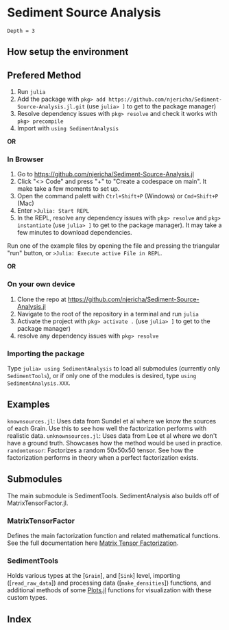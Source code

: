 # Sediment Source Analysis

```@contents
Depth = 3
```
## How setup the environment
## Prefered Method
1. Run `julia`
2. Add the package with `pkg> add https://github.com/njericha/Sediment-Source-Analysis.jl.git`
(use `julia> ]` to get to the package manager)
3. Resolve dependency issues with `pkg> resolve` and check it works with `pkg> precompile`
3. Import with `using SedimentAnalysis`

**OR**
### In Browser
1. Go to https://github.com/njericha/Sediment-Source-Analysis.jl
2. Click "<> Code" and press "+" to "Create a codespace on main". It make take a few moments to set up.
3. Open the command palett with `Ctrl+Shift+P` (Windows) or `Cmd+Shift+P` (Mac)
4. Enter `>Julia: Start REPL`
5. In the REPL, resolve any dependency issues with `pkg> resolve` and `pkg> instantiate` (use `julia> ]` to get to the package manager). It may take a few minutes to download dependencies.

Run one of the example files by opening the file and pressing the triangular "run" button, or `>Julia: Execute active File in REPL`.

**OR**
### On your own device
1. Clone the repo at https://github.com/njericha/Sediment-Source-Analysis.jl
2. Navigate to the root of the repository in a terminal and run `julia`
3. Activate the project with `pkg> activate .` (use `julia> ]` to get to the package manager)
4. resolve any dependency issues with `pkg> resolve`

### Importing the package
Type `julia> using SedimentAnalysis` to load all submodules (currently only `SedimentTools`), or if only one of the modules is desired, type `using SedimentAnalysis.XXX`.

## Examples
`knownsources.jl`: Uses data from Sundel et al where we know the sources of each Grain. Use this to see how well the factorization performs with realistic data.
`unknownsources.jl`: Uses data from Lee et al where we don't have a ground truth. Showcases how the method would be used in practice.
`randomtensor`: Factorizes a random 50x50x50 tensor. See how the factorization performs in theory when a perfect factorization exists.

## Submodules
The main submodule is SedimentTools. SedimentAnalysis also builds off of MatrixTensorFactor.jl.

### MatrixTensorFactor
Defines the main factorization function and related mathematical functions. See the full documentation here [Matrix Tensor Factorization](@ref).

### SedimentTools
Holds various types at the [`Grain`], and [`Sink`] level, importing ([`read_raw_data`]) and processing data ([`make_densities`]) functions, and additional methods of some [Plots.jl](https://docs.juliaplots.org/stable/) functions for visualization with these custom types.

## Index

```@index
```
